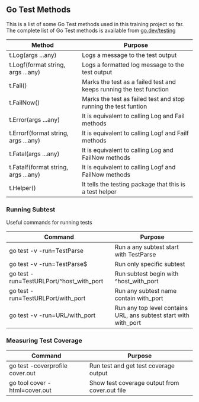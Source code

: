 ## Go Test Methods 

This is a list of some Go Test methods used in this training project so far. 
The complete list of Go Test methods is available from [go.dev/testing](https://pkg.go.dev/testing#pkg-index)

| Method                               | Purpose                                                             |
| ------------------------------------ | ------------------------------------------------------------------- |
| t.Log(args ...any)                   | Logs a message to the test output                                   |
| t.Logf(format string, args ...any)   | Logs a formatted log message to the test output                     |
| t.Fail()                             | Marks the test as a failed test and keeps running the test function |
| t.FailNow()                          | Marks the test as failed test and stop running the test funtion     |
| t.Error(args ...any)                 | It is equivalent to calling Log and Fail methods                    |
| t.Errorf(format string, args ...any) | It is equivalent to calling Logf and Failf methods                  |
| t.Fatal(args ...any)                 | It is equivalent to calling Log and FailNow methods                 |
| t.Fatalf(format string, args ...any) | It is equivalent to calling Logf and FailNow methods                |
| t.Helper()                           | It tells the testing package that this is a test helper             |

### Running Subtest
Useful commands for running tests  

| Command                                  | Purpose                                                          |
| ---------------------------------------- | ---------------------------------------------------------------- |
| go test -v -run=TestParse                | Run a any subtest start with TestParse                           |
| go test -v -run=TestParse$               | Run only specific subtest                                        |
| go test -run=TestURLPort/^host_with_port | Run subtest begin with ^host_with_port                           |
| go test -run=TestURLPort/with_port       | Run any subtest name contain with_port                           |
| go test -v -run=URL/with_port            | Run any top level contains URL, ans subtest start with with_port |

### Measuring Test Coverage

| Command                         | Purpose                                       |
| ------------------------------- | --------------------------------------------- |
| go test -coverprofile cover.out | Run test and get test coverage output         |
| go tool cover -html=cover.out   | Show test coverage output from cover.out file |

 

